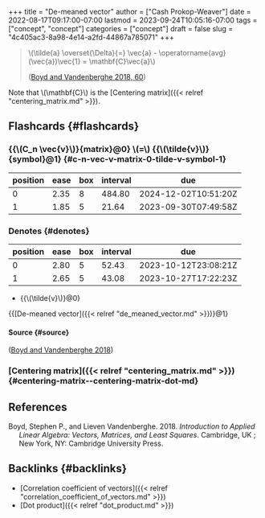 +++
title = "De-meaned vector"
author = ["Cash Prokop-Weaver"]
date = 2022-08-17T09:17:00-07:00
lastmod = 2023-09-24T10:05:16-07:00
tags = ["concept", "concept"]
categories = ["concept"]
draft = false
slug = "4c405ac3-8a98-4e14-a2fd-44867a785071"
+++

> \\(\tilde{a} \overset{\Delta}{=} \vec{a} - \operatorname{avg}(\vec{a})\vec{1} = \mathbf{C}\vec{a}\\)
>
> (<a href="#citeproc_bib_item_1">Boyd and Vandenberghe 2018, 60</a>)

Note that \\(\mathbf{C}\\) is the [Centering matrix]({{< relref "centering_matrix.md" >}}).


## Flashcards {#flashcards}


### {{\\(C\_n \vec{v}\\)}{matrix}@0} \\(=\\) {{\\(\tilde{v}\\)}{symbol}@1} {#c-n-vec-v-matrix-0-tilde-v-symbol-1}

| position | ease | box | interval | due                  |
|----------|------|-----|----------|----------------------|
| 0        | 2.35 | 8   | 484.80   | 2024-12-02T10:51:20Z |
| 1        | 1.85 | 5   | 21.64    | 2023-09-30T07:49:58Z |


### Denotes {#denotes}

| position | ease | box | interval | due                  |
|----------|------|-----|----------|----------------------|
| 0        | 2.80 | 5   | 52.43    | 2023-10-12T23:08:21Z |
| 1        | 2.65 | 5   | 43.08    | 2023-10-27T17:22:23Z |

-   {{\\(\tilde{v}\\)}@0}

{{[De-meaned vector]({{< relref "de_meaned_vector.md" >}})}@1}


#### Source {#source}

(<a href="#citeproc_bib_item_1">Boyd and Vandenberghe 2018</a>)


### [Centering matrix]({{< relref "centering_matrix.md" >}}) {#centering-matrix--centering-matrix-dot-md}

## References

<style>.csl-entry{text-indent: -1.5em; margin-left: 1.5em;}</style><div class="csl-bib-body">
  <div class="csl-entry"><a id="citeproc_bib_item_1"></a>Boyd, Stephen P., and Lieven Vandenberghe. 2018. <i>Introduction to Applied Linear Algebra: Vectors, Matrices, and Least Squares</i>. Cambridge, UK ; New York, NY: Cambridge University Press.</div>
</div>


## Backlinks {#backlinks}

-   [Correlation coefficient of vectors]({{< relref "correlation_coefficient_of_vectors.md" >}})
-   [Dot product]({{< relref "dot_product.md" >}})
